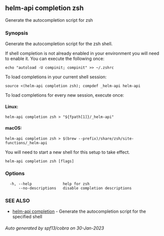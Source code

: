 ## helm-api completion zsh

Generate the autocompletion script for zsh

### Synopsis

Generate the autocompletion script for the zsh shell.

If shell completion is not already enabled in your environment you will need
to enable it.  You can execute the following once:

	echo "autoload -U compinit; compinit" >> ~/.zshrc

To load completions in your current shell session:

	source <(helm-api completion zsh); compdef _helm-api helm-api

To load completions for every new session, execute once:

#### Linux:

	helm-api completion zsh > "${fpath[1]}/_helm-api"

#### macOS:

	helm-api completion zsh > $(brew --prefix)/share/zsh/site-functions/_helm-api

You will need to start a new shell for this setup to take effect.


```
helm-api completion zsh [flags]
```

### Options

```
  -h, --help              help for zsh
      --no-descriptions   disable completion descriptions
```

### SEE ALSO

* [helm-api completion](helm-api_completion.md)	 - Generate the autocompletion script for the specified shell

###### Auto generated by spf13/cobra on 30-Jan-2023
